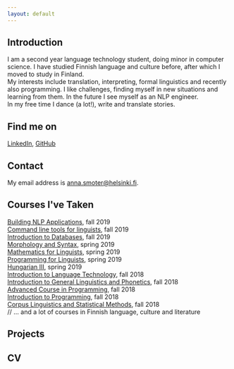 ```yaml
---
layout: default
---
```


## Introduction
I am a second year language technology student, doing minor in computer science. I have studied Finnish language and culture before, after which I moved to study in Finland.\
My interests include translation, interpreting, formal linguistics and recently also programming. I like challenges, finding myself in new situations and learning from them. In the future I see myself as an NLP engineer.\
In my free time I dance (a lot!), write and translate stories.

## Find me on

[LinkedIn](https://www.linkedin.com/in/anna-smoter-11b728176/), [GitHub](https://github.com/smotan)

## Contact

My email address is anna.smoter@helsinki.fi. 

## Courses I've Taken
[Building NLP Applications](https://courses.helsinki.fi/en/KIK-LG211/), fall 2019<br>
[Command line tools for linguists](https://courses.helsinki.fi/en/KIK-LG219/), fall 2019\
[Introduction to Databases](https://courses.helsinki.fi/en/TKT10004/), fall 2019\
[Morphology and Syntax](https://courses.helsinki.fi/en/KIK-LG102/), spring 2019\
[Mathematics for Linguists](https://courses.helsinki.fi/en/KIK-LG209), spring 2019\
[Programming for Linguists](https://courses.helsinki.fi/en/KIK-LG208), spring 2019\
[Hungarian III](https://courses.helsinki.fi/en/KOK-G103), spring 2019\
[Introduction to Language Technology](https://courses.helsinki.fi/en/KIK-405/), fall 2018\
[Introduction to General Linguistics and Phonetics](https://courses.helsinki.fi/en/KIK-401/), fall 2018\
[Advanced Course in Programming](https://courses.helsinki.fi/en/TKT10003/), fall 2018\
[Introduction to Programming](https://courses.helsinki.fi/en/TKT10002), fall 2018\
[Corpus Linguistics and Statistical Methods](https://courses.helsinki.fi/en/KIK-404/), fall 2018\
//
... and a lot of courses in Finnish language, culture and literature

## Projects

## CV
[](https://www.overleaf.com/read/hznpxtkwsjbx)
